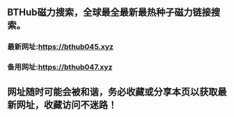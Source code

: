 ## **BTHub磁力搜索，全球最全最新最热种子磁力链接搜索。**
### 最新网址:<a href="https://bthub045.xyz" target="_blank">https://bthub045.xyz</a>
### 备用网址:<a href="https://bthub047.xyz" target="_blank">https://bthub047.xyz</a>
## 网址随时可能会被和谐，务必收藏或分享本页以获取最新网址，收藏访问不迷路！

     


